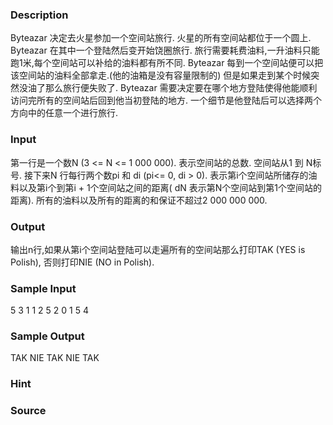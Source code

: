 
### Description

Byteazar 决定去火星参加一个空间站旅行. 火星的所有空间站都位于一个圆上. Byteazar 在其中一个登陆然后变开始饶圈旅行. 旅行需要耗费油料,一升油料只能跑1米,每个空间站可以补给的油料都有所不同. Byteazar 每到一个空间站便可以把该空间站的油料全部拿走.(他的油箱是没有容量限制的) 但是如果走到某个时候突然没油了那么旅行便失败了. Byteazar 需要决定要在哪个地方登陆使得他能顺利访问完所有的空间站后回到他当初登陆的地方. 一个细节是他登陆后可以选择两个方向中的任意一个进行旅行. 

### Input
第一行是一个数N (3 <=  N <=  1 000 000). 表示空间站的总数. 空间站从1 到 N标号. 接下来N 行每行两个数pi 和 di (pi<= 0, di > 0). 表示第i个空间站所储存的油料以及第i个到第i + 1个空间站之间的距离( dN 表示第N个空间站到第1个空间站的距离). 所有的油料以及所有的距离的和保证不超过2 000 000 000. 

### Output
输出n行,如果从第i个空间站登陆可以走遍所有的空间站那么打印TAK (YES is Polish), 否则打印NIE (NO in Polish). 

### Sample Input
5
3 1
1 2
5 2
0 1
5 4

### Sample Output
TAK
NIE
TAK
NIE
TAK

### Hint

### Source
